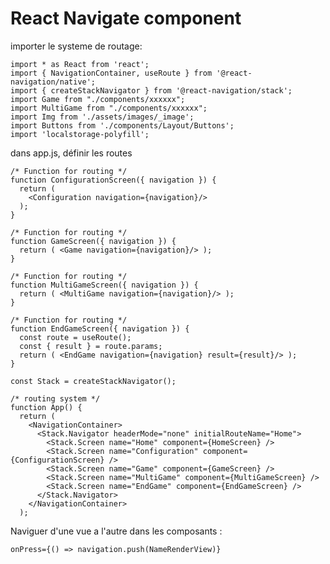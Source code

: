 React Navigate component
===================
importer le systeme de routage:

    import * as React from 'react';
    import { NavigationContainer, useRoute } from '@react-navigation/native';
    import { createStackNavigator } from '@react-navigation/stack';
    import Game from "./components/xxxxxx";
    import MultiGame from "./components/xxxxxx";
    import Img from './assets/images/_image';
    import Buttons from './components/Layout/Buttons';
    import 'localstorage-polyfill';

dans app.js, définir les routes

    /* Function for routing */
    function ConfigurationScreen({ navigation }) {
      return (
        <Configuration navigation={navigation}/>
      );
    }

    /* Function for routing */
    function GameScreen({ navigation }) {
      return ( <Game navigation={navigation}/> );
    }

    /* Function for routing */
    function MultiGameScreen({ navigation }) {
      return ( <MultiGame navigation={navigation}/> );
    }

    /* Function for routing */
    function EndGameScreen({ navigation }) {
      const route = useRoute();
      const { result } = route.params;
      return ( <EndGame navigation={navigation} result={result}/> );
    }

    const Stack = createStackNavigator();

    /* routing system */
    function App() {
      return (
        <NavigationContainer>
          <Stack.Navigator headerMode="none" initialRouteName="Home">
            <Stack.Screen name="Home" component={HomeScreen} />
            <Stack.Screen name="Configuration" component={ConfigurationScreen} />
            <Stack.Screen name="Game" component={GameScreen} />
            <Stack.Screen name="MultiGame" component={MultiGameScreen} />
            <Stack.Screen name="EndGame" component={EndGameScreen} />
          </Stack.Navigator>
        </NavigationContainer>
      );


Naviguer d'une vue a l'autre dans les composants :

    onPress={() => navigation.push(NameRenderView)}

